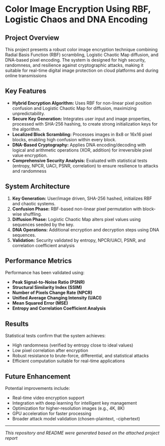 # Color Image Encryption Using RBF, Logistic Chaos and DNA Encoding

## Project Overview

This project presents a robust color image encryption technique combining Radial Basis Function (RBF) scrambling, Logistic Chaotic Map diffusion, and DNA-based pixel encoding. The system is designed for high security, randomness, and resilience against cryptographic attacks, making it suitable for real-time digital image protection on cloud platforms and during online transmissions 

## Key Features

- **Hybrid Encryption Algorithm:** Uses RBF for non-linear pixel position confusion and Logistic Chaotic Map for diffusion, maximizing unpredictability.
- **Secure Key Generation:** Integrates user input and image properties, processed with SHA-256 hashing, to create strong initialization keys for the algorithm.
- **Localized Block Scrambling:** Processes images in 8x8 or 16x16 pixel blocks, enabling high confusion within every block.
- **DNA-Based Cryptography:** Applies DNA encoding/decoding with logical and arithmetic operations (XOR, addition) for irreversible pixel value encryption.
- **Comprehensive Security Analysis:** Evaluated with statistical tests (entropy, NPCR, UACI, PSNR, correlation) to ensure resilience to attacks and randomness 

## System Architecture

1. **Key Generation:** User/image driven, SHA-256 hashed, initializes RBF and chaotic systems.
2. **Confusion Phase:** RBF-based non-linear pixel permutation with block-wise shuffling.
3. **Diffusion Phase:** Logistic Chaotic Map alters pixel values using sequences seeded by the key.
4. **DNA Operations:** Additional encryption and decryption steps using DNA sequences.
5. **Validation:** Security validated by entropy, NPCR/UACI, PSNR, and correlation coefficient analysis 

## Performance Metrics

Performance has been validated using:
- **Peak Signal-to-Noise Ratio (PSNR)**
- **Structural Similarity Index (SSIM)**
- **Number of Pixels Change Rate (NPCR)**
- **Unified Average Changing Intensity (UACI)**
- **Mean Squared Error (MSE)**
- **Entropy and Correlation Coefficient Analysis**

## Results

Statistical tests confirm that the system achieves:
- High randomness (verified by entropy close to ideal values)
- Low pixel correlation after encryption
- Robust resistance to brute-force, differential, and statistical attacks
- Efficient computation suitable for real-time applications

## Future Enhancement

Potential improvements include:
- Real-time video encryption support
- Integration with deep learning for intelligent key management
- Optimization for higher-resolution images (e.g., 4K, 8K)
- GPU acceleration for faster processing
- Broader attack model validation (chosen-plaintext, -ciphertext)

---

*This repository and README were generated based on the attached project report*

